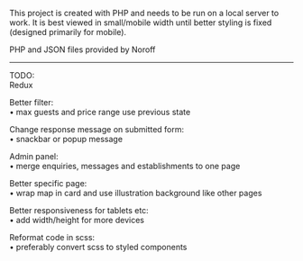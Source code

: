 This project is created with PHP and needs to be run on a local server to work. It is best viewed in small/mobile width until better styling is fixed (designed primarily for mobile).

PHP and JSON files provided by Noroff

---

TODO:<br>
Redux

Better filter:<br>
• max guests and price range use previous state

Change response message on submitted form:<br>
• snackbar or popup message

Admin panel:<br>
• merge enquiries, messages and establishments to one page

Better specific page:<br>
• wrap map in card and use illustration background like other pages

Better responsiveness for tablets etc:<br>
• add width/height for more devices

Reformat code in scss:<br>
• preferably convert scss to styled components
